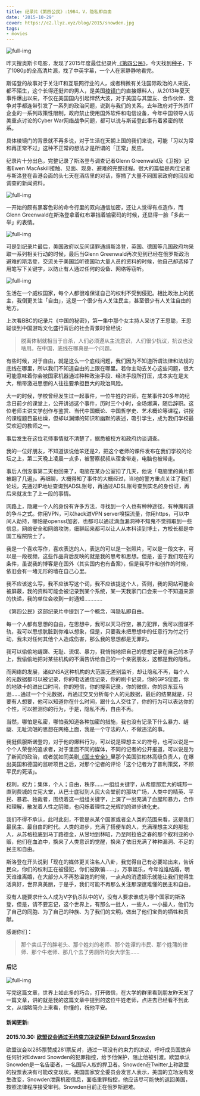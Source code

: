 ```yaml
---
title: 纪录片《第四公民》:1984，V，隐私即自由
date: '2015-10-29'
cover: https://c2.llyz.xyz/blog/2015/snowden.jpg
tags:
- movies
---
```


![full-img](https://c2.llyz.xyz/blog/2015/snowden.jpg)

昨天搜奥斯卡电影，发现了2015年度最佳纪录片[《第四公民》](https://zh.wikipedia.org/wiki/%E7%AC%AC%E5%9B%9B%E5%85%AC%E6%B0%91)，今天找到[种子](https://www.bttiantang.com/s.php?q=%E7%AC%AC%E5%9B%9B%E5%85%AC%E6%B0%91&sitesearch=www.bttiantang.com&domains=bttiantang.com&hl=zh-CN&ie=UTF-8&oe=UTF-8)，下了1080p的全高清片源，找了中英字幕，一个人在家静静地看完。

斯诺登的故事对于关注IT和互联网行业的人，或者稍微有关注国际政治的人来说，都不陌生，这个长得还挺帅的男人，是美国[棱镜门](https://zh.wikipedia.org/zh/%E7%A8%9C%E9%8F%A1%E8%A8%88%E7%95%AB)的直接爆料人，从2013年夏天事件爆出以来，不仅在美国国内引起悍然大波，对于美国与其盟友、合作伙伴、竞争对手都连带引发了一系列的政治问题，说到与我们的关系，去年政府对于外资IT企业的一系列政策性限制，政府禁止使用国外软件和电信设备，今年中国领导人访美重点讨论的Cyber War网络战争问题，都可以说与斯诺登此事有着紧密的联系。

具体棱镜门的背景就不再多说，对于生活在天朝上国的我们来说，可能「习以为常和再正常不过」这种不正常的想法才是所谓的「正常」反应。

纪录片十分出色，完整记录了斯洛登与调查记者Glenn Greenwald及《卫报》记者Ewen MacAskill接触、见面、现身、避难的完整过程。很大的篇幅是两位记者与斯洛登在香港会面的头七天在酒店里的对话，穿插了大量不同国家政府的回应和调查的新闻资料。

![full-img](https://c2.llyz.xyz/blog/2015/snowden2.jpg)

一开始的颇有黑客色彩的命令行里的双向通信加密，还让人觉得有点造作，而Glenn Greenwald在斯洛登拿着红布罩挡着输密码的时候，还显得一脸「多此一举」的表情。

![full-img](https://c2.llyz.xyz/blog/2015/snowden3.jpg)

可是到纪录片最后，美国政府以反间谍罪通缉斯洛登，英国、德国等几国政府均采取一系列相关行动的时候，最后当Glenn Greenwald再次见到已经在俄罗斯政治避难的斯洛登，交流关于美国监听德国功大量人员的资料的时候，他自己却选择了用笔写下关键字，以防止有人通过任何的设备、网络等窃听。

![full-img](https://c2.llyz.xyz/blog/2015/snowden4s.jpg)

生活在一个威权国家，每个人都很难保证自己的权利不受到侵犯。相比政治上的民主，我倒更关注「自由」，这是一个很少有人关注民主，甚至很少有人关注自由的地方。

上次看BBC的纪录片《中国的秘密》，第一集中那个女主持人采访了王思聪，王思聪谈到中国游戏文化盛行背后的社会背景时曾经说:

> 脱离体制就相当于自杀，人们必须遵从主流意识，人们很少抗议，抗议也没啥用。在中国，底线在哪真是一个问题。

有些时候，对于自由，就是这么一个底线问题，我们因为不知道所谓法律和法规的底线在哪里，所以我们不知道自由的上限在哪里。若你主动去关心这些问题，很大可能意味着你会被国家机器通过种种政治手段、经济手段所打压，成本实在是太大，稍带激进思想的人往往要承担巨大的政治风险。

大一的时候，学校曾经发生过一起事件，一位牛姓的讲师，在某事件20多年的纪念日前夕的课堂上，公开讲述这个事件，历时三个小时，全场爆满，随后辞职。这位老师主讲文学创作与鉴赏、当代中国概论、中国哲学史、艺术概论等课程，讲授的课程题目虽枯燥，但却以渊博的知识和幽默的表述，吸引学生，成为我们学校最受欢迎的教师之一。

事后发生在这位老师事情就不清楚了，据悉被校方和政府约谈调查。

我的一位好朋友，不知道该说他笨还是2，把这个老师的课件发布在我们学校的论坛之上，第二天晚上凌晨一点多，被警察叔叔从宿舍带走，电脑也被带走。

事后人倒没事第二天也回来了，电脑在某办公室扣了几天，他说「电脑里的黄片都被翻了几遍」。再细聊，大概得知了事件的大概经过，当地的警方重点关注了我们论坛，先通过IP地址查询到ADSL账号，再通过ADSL账号查到实名的身份证，再后来就发生了上一段的事情。

网路上，隐藏一个人的身份有许多方法，寻找到一个人也有种种途径，有种魔和道的争斗之式。你用VPN，可以hack进VPN server嗅探流量，你用https，可以中间人劫持，哪怕是openssl加密，也都可以通过滴血漏洞神不知鬼不觉抓取到一些信息，网络安全和网络攻防，细聊起来都可以让人从本科读到博士，方校长都是中国工程院院士了。

我是一个喜欢写作，喜欢表达的人，表达的可以是一张照片，可以是一段文字，可以是一段视频，这些作品背后反映的就是我的思考和思想。但是，鉴于我们现在的条件，虽说我的博客是在国外（其实国内也有备案），但是我写作和创作的时候，依旧会有一堵无形的墙在自己心里。

我不应该这么写，我不应该写这个词，我不应该提这个人，否则，我的网站可能会被屏蔽，我的资料可能会被记录到某个系统，某一天我家门口会来一个不知道来源的快递，我的单位会收到一封通知…………

《第四公民》这部纪录片中提到了一个概念，叫隐私即自由。

每一个人都有思想的自由，在思想中，我可以天马行空，暴力犯罪，我可以图谋不轨，我可以思想肮脏到你难以想象，但是，只要我未把思想中的任意行为付之行动，我未对任何其他个人造成伤害，那么我的思想都是无罪的。

我可以偷偷地龌蹉、无耻、流氓、暴力，我悄悄地把自己的思想记录在自己的本子上，我偷偷地把对某些机构的不满告诉给自己的一个亲密朋友，这都是我的隐私。

而网络的发展，诸如NSA这种机构的大范围无差别监听，却让隐私不再，每个人的元数据都可以被记录，你的电话通信记录，你的刷卡记录，你的GPS位置，你的地铁卡的进出口时间，你的短信，你的搜索记录，你的微信，你的京东亚马逊……通过一个个元数据，再通过交叉分析每个人的元数据，最后的结果就是，只要有人想要，他可以知道你在什么时间，跟什么人交往了，你的行为可以表达你的个性，可以推测你的行为，于是，隐私不再，自由不再。

当然，哪怕是私密，哪怕我知道各种加密的措施，我也没有记录下什么暴力、龌龊、无耻流氓的思想在网络上面，我是一个守法的人，不做违法的事。

我挺佩服斯诺登的，对于他的爆料行为，可以说是理想主义的符号，也可以说是一个个人荣誉的追求者，对于里面不同的媒体，不同的记者的公开报道，可以说是为了新闻的政治，或者就如同美剧[《国土安全》](https://movie.douban.com/subject/26258113/)里那个美国驻柏林高级负责人，在爆出美国和德国的监听项目之后，对那个记者的评论「这个记者为了普利策奖，不顾平民的死活」。

权利，权力；集体，个人；自由，秩序……一组组关键字，从希腊那宏大的城邦一直到费城的立宪大堂，从巴士底狱到人民大会堂前的那块广场，人类中的精英、平民、暴君、独裁者，围绕着这一组组关键字，上演了一出充满了血腥和暴力，合作和理解，散发着人性之阴暗，也闪烁着理性之光辉的的进步进化史。

我们不得不承认，此时此刻，不管是从某个国家或者全人类的范围来看，这是我们最民主、最自由的时代。人类的进步，充满了搭便车的人，充满理想主义的那批人，从苏格拉底到马丁路德金，从甘地到林昭，乃至阿拉伯之春的那个叙利亚的小贩，他们在血泊中，换来了人类意识的觉醒，换来了依旧充满了种种漏洞、不足的民主和自由。

斯洛登在开头说到「现在的媒体更关注名人八卦，我觉得自己有必要站出来，告诉民众，你们的权利正在被侵犯，你们被欺骗……」，万事娱乐，今年谁谁结婚，明天谁谁离婚，在大部分人不再愁温饱的时候，一点点的消遣娱乐就能让我们觉得生活真好，世界真美丽，于是乎，我们可能不再那么关注那深邃难懂的民主和自由。

没有人能要求什么人成为V字仇杀队中的V，没有人要求谁成为哪个国家的斯洛登，但是，请不要忘记，这个世界上，有那么一批人，一些人，一小撮人，他们为了自己的同胞、为了自己的种族、为了我们的文明，做出了他们宝贵的牺牲和贡献。

感谢你们：

> 那个卖瓜子的胖老头、那个姓刘的老师、那个姓谭的市民、那个姓蒲的律师、那个牛老师、那几个去了男厕所的女大学生……

#### 后记

![full-img](https://c2.llyz.xyz/blog/2015/snowden6.jpg)

写完这篇文章，世界上如此多的巧合，打开微信，在大学的群里看到朋友昨天发了一篇文章，讲的就是我的这篇文章中提到的这位牛姓老师，点进去已经看不到此文，从缩略简介上来看，你懂的，祝他平安。

#### 新闻更新:

**2015.10.30: [欧盟议会通过无约束力决议保护 Edward Snowden](https://www.solidot.org/story?sid=45992)**

欧盟议会以285票赞成281票反对，通过一项没有约束力的决议，呼吁成员国放弃任何针对Edward Snowden的犯罪指控，给予他保护，阻止他被引渡。欧盟承认Snowden是一名告密者，一名国际人权的捍卫者。Snowden在Twitter上称欧盟的投票表决有可能改变现状。美国国家安全委员会发言人表示，美国的立场没有发生改变，Snowden泄露机密信息，面临重罪指控，他应该尽可能快的返回美国，按照法律程序接受审判。Snowden目前正在俄罗斯避难。
